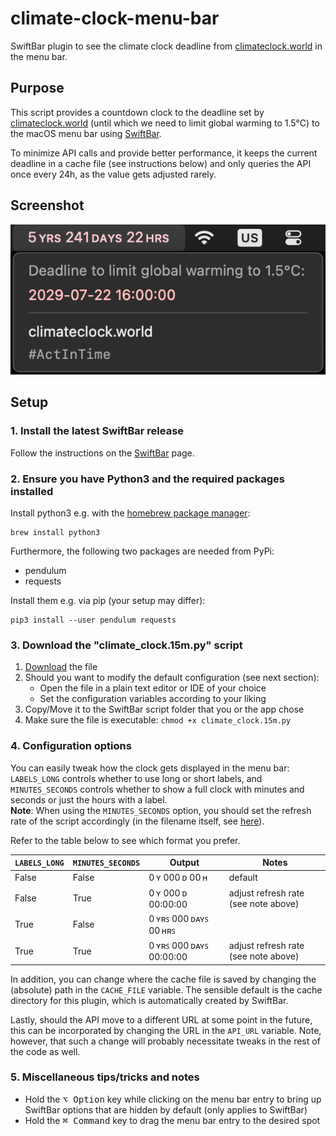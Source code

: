 # climate-clock-menu-bar

SwiftBar plugin to see the climate clock deadline from [climateclock.world](https://climateclock.world/) in the menu bar.


## Purpose

This script provides a countdown clock to the deadline set by [climateclock.world](https://climateclock.world/) (until which we need to limit global warming to 1.5°C) to the macOS menu bar using [SwiftBar](https://github.com/swiftbar/SwiftBar).

To minimize API calls and provide better performance, it keeps the current deadline in a cache file (see instructions below) and only queries the API once every 24h, as the value gets adjusted rarely.


## Screenshot

![Screenshot](./screenshot.png)


## Setup

### 1. Install the latest SwiftBar release

Follow the instructions on the [SwiftBar](https://github.com/swiftbar/SwiftBar) page.


### 2. Ensure you have Python3 and the required packages installed

Install python3 e.g. with the [homebrew package manager](https://brew.sh):
```shell
brew install python3
```

Furthermore, the following two packages are needed from PyPi:
- pendulum
- requests

Install them e.g. via pip (your setup may differ):
```shell
pip3 install --user pendulum requests
```


### 3. Download the "climate_clock.15m.py" script

1. [Download](https://github.com/niklasbogensperger/climate-clock-menu-bar/blob/main/climate_clock.15m.py) the file
2. Should you want to modify the default configuration (see next section):
   - Open the file in a plain text editor or IDE of your choice
   - Set the configuration variables according to your liking
3. Copy/Move it to the SwiftBar script folder that you or the app chose
4. Make sure the file is executable: `chmod +x climate_clock.15m.py`


### 4. Configuration options

You can easily tweak how the clock gets displayed in the menu bar:<br />
`LABELS_LONG` controls whether to use long or short labels, and `MINUTES_SECONDS` controls whether to show a full clock with minutes and seconds or just the hours with a label.<br />
**Note**: When using the `MINUTES_SECONDS` option, you should set the refresh rate of the script accordingly (in the filename itself, see [here](https://github.com/swiftbar/SwiftBar#plugin-naming)). 

Refer to the table below to see which format you prefer.

| `LABELS_LONG` | `MINUTES_SECONDS` | Output                  | Notes                                |
| ------------- | ----------------- | ----------------------- | ------------------------------------ |
| False         | False             | 0 ʏ 000 ᴅ 00 ʜ          | default                              |
| False         | True              | 0 ʏ 000 ᴅ 00:00:00      | adjust refresh rate (see note above) |
| True          | False             | 0 ʏʀꜱ 000 ᴅᴀʏꜱ 00 ʜʀꜱ   |                                      |
| True          | True              | 0 ʏʀꜱ 000 ᴅᴀʏꜱ 00:00:00 | adjust refresh rate (see note above) |

In addition, you can change where the cache file is saved by changing the (absolute) path in the `CACHE_FILE` variable. The sensible default is the cache directory for this plugin, which is automatically created by SwiftBar.

Lastly, should the API move to a different URL at some point in the future, this can be incorporated by changing the URL in the `API_URL` variable. Note, however, that such a change will probably necessitate tweaks in the rest of the code as well.


### 5. Miscellaneous tips/tricks and notes

- Hold the <kbd>⌥ Option</kbd> key while clicking on the menu bar entry to bring up SwiftBar options that are hidden by default (only applies to SwiftBar)
- Hold the <kbd>⌘ Command</kbd> key to drag the menu bar entry to the desired spot
